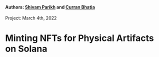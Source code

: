 #### Authors: [Shivam Parikh](http://www.sparikh.me) and [Curran Bhatia](http://www.curranbhatia.me)
Project: March 4th, 2022
# Minting NFTs for Physical Artifacts on Solana
